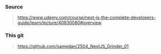 ### Source

> https://www.udemy.com/course/next-js-the-complete-developers-guide/learn/lecture/40830080#overview

### This git

> https://github.com/samedan/2504_NextJS_Grinder_01

